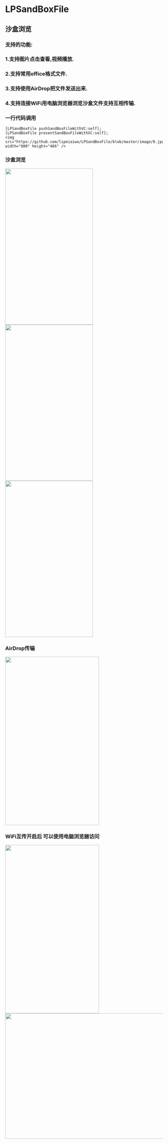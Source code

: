 # LPSandBoxFile
## 沙盒浏览  
### 支持的功能:  
### 1.支持图片点击查看,视频播放.  
### 2.支持常用office格式文件.  
### 3.支持使用AirDrop把文件发送出来.  
### 4.支持连接WiFi用电脑浏览器浏览沙盒文件支持互相传输.    
  
### 一行代码调用  
    [LPSandBoxFile pushSandBoxFileWithVC:self];  
    [LPSandBoxFile presentSandBoxFileWithVC:self];  
    <img src="https://github.com/lipeiaiwo/LPSandBoxFile/blob/master/image/0.jpg" width="800" height="466" />  
  
### 沙盒浏览  
<img src="https://github.com/lipeiaiwo/LPSandBoxFile/blob/master/image/1.PNG" width="280" height="498" />
<img src="https://github.com/lipeiaiwo/LPSandBoxFile/blob/master/image/2.PNG" width="280" height="498" />
<img src="https://github.com/lipeiaiwo/LPSandBoxFile/blob/master/image/3.PNG" width="280" height="498" />
  
### AirDrop传输  
<img src="https://github.com/lipeiaiwo/LPSandBoxFile/blob/master/image/4.PNG" width="300" height="537" />  
  
### WiFi互传开启后 可以使用电脑浏览器访问  
<img src="https://github.com/lipeiaiwo/LPSandBoxFile/blob/master/image/5.PNG" width="300" height="537" />  
<img src="https://github.com/lipeiaiwo/LPSandBoxFile/blob/master/image/6.jpg" width="1500" height="400" />  
